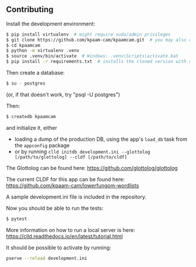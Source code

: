 Contributing
------------

Install the development environment:

```sh
$ pip install virtualenv  # might require sudo/admin privileges
$ git clone https://github.com/kpaam-cam/kpaamcam.git  # you may also clone a suitable fork
$ cd kpaamcam
$ python -m virtualenv .venv
$ source .venv/bin/activate  # Windows: .venv\Scripts\activate.bat
$ pip install -r requirements.txt  # installs the cloned version with dev-tools in development mode
```

Then create a database:

```sh
$ su - postgres
```
(or, if that doesn't work, try "psql -U postgres")

Then:

```sh
$ createdb kpaamcam
```

and initialize it, either
- loading a dump of the production DB, using the app's `load_db` task from the
`appconfig` package
- or by running `clld initdb development.ini --glottolog [/path/to/glottolog] --cldf [/path/to/cldf]`

The Glottolog can be found here: https://github.com/glottolog/glottolog

The current CLDF for this app can be found here: https://github.com/kpaam-cam/lowerfungom-wordlists

A sample development.ini file is included in the repository.

Now you should be able to run the tests:

```sh
$ pytest
```

More information on how to run a local server is here:
https://clld.readthedocs.io/en/latest/tutorial.html

It should be possible to activate by running:

```sh
pserve --reload development.ini
```
